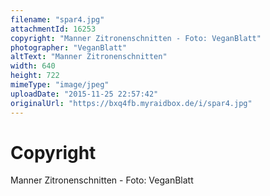 ```yaml
---
filename: "spar4.jpg"
attachmentId: 16253
copyright: "Manner Zitronenschnitten - Foto: VeganBlatt"
photographer: "VeganBlatt"
altText: "Manner Zitronenschnitten"
width: 640
height: 722
mimeType: "image/jpeg"
uploadDate: "2015-11-25 22:57:42"
originalUrl: "https://bxq4fb.myraidbox.de/i/spar4.jpg"
---
```


# Copyright

Manner Zitronenschnitten - Foto: VeganBlatt
